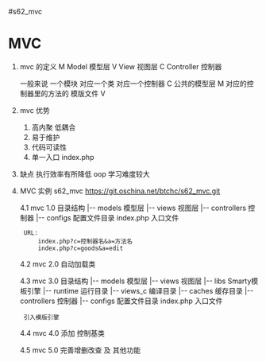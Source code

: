 #s62_mvc


MVC
=========================
1. mvc 的定义
    M   Model       模型层
    V   View        视图层
    C   Controller  控制器
    
    一般来说 一个模块 对应一个类 对应一个控制器 C
    公共的模型层 M
    对应的控制器里的方法的  模版文件 V
 
2. mvc 优势
    1. 高内聚 低耦合
    2. 易于维护
    3. 代码可读性
    4. 单一入口  index.php

3. 缺点
    执行效率有所降低    oop
    学习难度较大

4. MVC 实例
    s62_mvc
    https://git.oschina.net/btchc/s62_mvc.git

    4.1 mvc 1.0
        目录结构
        |-- models        模型层
        |-- views         视图层
        |-- controllers   控制器
        |-- configs       配置文件目录
        index.php         入口文件

        URL:
            index.php?c=控制器名&a=方法名
            index.php?c=goods&a=edit

    4.2 mvc 2.0
        自动加载类

    4.3 mvc 3.0
        目录结构
        |-- models        模型层
        |-- views         视图层
        |-- libs          Smarty模板引擎
        |-- runtime       运行目录
            |-- views_c   编译目录
            |-- caches    缓存目录
        |-- controllers   控制器
        |-- configs       配置文件目录
        index.php         入口文件

        引入模版引擎

    4.4 mvc 4.0
        添加 控制基类

    4.5 mvc 5.0
        完善增删改查 及 其他功能
